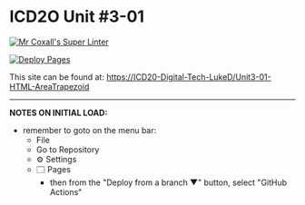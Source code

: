 # ICD2O Unit #3-01

[![Mr Coxall's Super Linter](https://github.com/ICD20-Digital-Tech-LukeD/Unit3-01-HTML-AreaTrapezoid/workflows/Mr%20Coxall's%20Super%20Linter/badge.svg)](https://github.com/ICD20-Digital-Tech-LukeD/Unit3-01-HTML-AreaTrapezoid/actions)

[![Deploy Pages](https://github.com/ICD20-Digital-Tech-LukeD/Unit3-01-HTML-AreaTrapezoid/workflows/Deploy%20Pages/badge.svg)](https://github.com/ICD20-Digital-Tech-LukeD/Unit3-01-HTML-AreaTrapezoid/actions)

This site can be found at: [https://ICD20-Digital-Tech-LukeD/Unit3-01-HTML-AreaTrapezoid](https://ICD20-Digital-Tech-LukeD/Unit3-01-HTML-AreaTrapezoid)

---

**NOTES ON INITIAL LOAD:**
- remember to goto on the menu bar:
  - File
  - Go to Repository
  - ⚙ Settings
  - 🗔 Pages
    - then from the "Deploy from a branch ▼" button, select "GitHub Actions"
